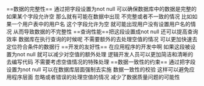 ==数据的完整性== 通过把字段设置为not null 可以确保数据库中的数据是完整的 如果某个字段允许空 那么就有可能在数据中出现 不完整或者不一致的情况 比如如果一个用户表中的用户名 这个字段允许为空 就可能出现用户没有设置用户名的情况 从而导致数据的不完整性
==查询性能==把这段设置成not null 还可以提高查询效率 数据库在执行查询的时候呢 不需要额外的去处理空值的情况 可以更加快速去定位符合条件的数据行 
==开发的友好性== 在应用程序的开发中啊 如果这段被设置为not null 就可以减少对空值的额外处理 逻辑开发人员可以更加简洁和清晰的去编写代码 不需要考虑空值情况的特殊处理 
==数据一致性的约束== 通过把字段设置为not null 可以在数据库层面强制去实施 数据一致性的校验 这样可以避免应用程序层面 忽略或者错误的处理空值的情况 减少了数据质量问题的可能性 